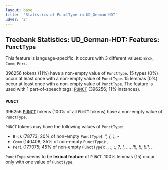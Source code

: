 ```yaml
---
layout: base
title:  'Statistics of PunctType in UD_German-HDT'
udver: '2'
---
```


## Treebank Statistics: UD_German-HDT: Features: `PunctType`

This feature is language-specific.
It occurs with 3 different values: `Brck`, `Comm`, `Peri`.

396256 tokens (11%) have a non-empty value of `PunctType`.
15 types (0%) occur at least once with a non-empty value of `PunctType`.
15 lemmas (0%) occur at least once with a non-empty value of `PunctType`.
The feature is used with 1 part-of-speech tags: <tt><a href="de_hdt-pos-PUNCT.html">PUNCT</a></tt> (396256; 11% instances).

### `PUNCT`

396256 <tt><a href="de_hdt-pos-PUNCT.html">PUNCT</a></tt> tokens (100% of all `PUNCT` tokens) have a non-empty value of `PunctType`.

`PUNCT` tokens may have the following values of `PunctType`:

* `Brck` (78773; 20% of non-empty `PunctType`): <em>", (, ), -</em>
* `Comm` (140408; 35% of non-empty `PunctType`): <em>,</em>
* `Peri` (177075; 45% of non-empty `PunctType`): <em>., :, ;, ?, !, ..., !!!, !!, !!!!, ..</em>

`PunctType` seems to be **lexical feature** of `PUNCT`. 100% lemmas (15) occur only with one value of `PunctType`.

